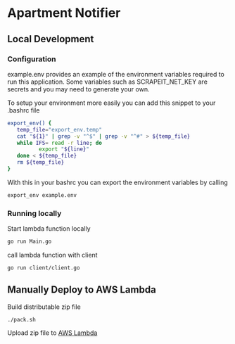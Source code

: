 # Apartment Notifier


## Local Development

### Configuration
example.env provides an example of the environment variables required to
run this application. Some variables such as SCRAPEIT_NET_KEY are secrets
and you may need to generate your own.

To setup your environment more easily you can add this snippet to your .bashrc file

```bash
export_env() {
   temp_file="export_env.temp"
   cat "${1}" | grep -v "^$" | grep -v "^#" > ${temp_file}
   while IFS= read -r line; do
          export "${line}"
   done < ${temp_file}
   rm ${temp_file}
}
```
With this in your bashrc you can export
the environment variables by calling

```bash
export_env example.env
```

### Running locally
Start lambda function locally
```bash
go run Main.go
```

call lambda function with client
```bash
go run client/client.go
```

## Manually Deploy to AWS Lambda

Build distributable zip file
```bash
./pack.sh
```

Upload zip file to [AWS Lambda](https://console.aws.amazon.com/)